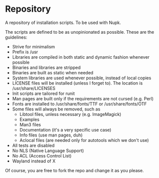 # Repository
A repository of installation scripts. To be used with Nupk.

The scripts are defined to be as unopinionated as possible.
These are the guidelines:

+ Strive for minimalism
+ Prefix is /usr
+ Libraries are compiled in both static and dynamic fashion whenever possible
+ Binaries and libraries are stripped
+ Binaries are built as static when needed
+ System libraries are used whenever possible, instead of local copies
+ LICENSE files will be installed (unless I forget to). The location is /usr/share/LICENSES
+ Init scripts are tailored for runit
+ Man pages are built only if the requirements are not cursed (e.g. Perl)
+ Fonts are installed to /usr/share/fonts/TTF or /usr/share/fonts/OTF
+ Some files will always be removed, such as
  + Libtool files, unless necessary (e.g. ImageMagick)
  + Examples
  + Man3 files
  + Documentation (it's a very specific use case)
  + Info files (use man pages, duh)
  + Aclocal files (are needed only for autotools which we don't use)
+ All tests are disabled
+ No NLS (Native Language Support)
+ No ACL (Access Control List)
+ Wayland instead of X

Of course, you are free to fork the repo and change it as you please.
